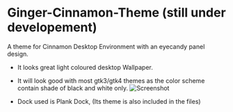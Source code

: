 # Ginger-Cinnamon-Theme (still under developement)
A theme for Cinnamon Desktop Environment with an eyecandy panel design.

 - It looks great light coloured desktop Wallpaper.
 - It will look good with most gtk3/gtk4 themes as the color scheme contain shade of black and white only.
![Screenshot](https://user-images.githubusercontent.com/107737503/232187311-f252ba25-397f-42cb-a6e5-079ac751d817.png)

 - Dock used is Plank Dock, (Its theme is also included in the files)
